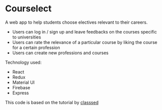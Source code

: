 # Courselect

A web app to help students choose electives relevant to their careers. 
* Users can log in / sign up and leave feedbacks on the courses specific to universities 
* Users can rate the relevance of a particular course by liking the course for a certain profession
* Users can create new professions and courses

Technology used: 
* React 
* Redux 
* Material UI
* Firebase 
* Express

This code is based on the tutorial by [classsed](https://www.youtube.com/watch?v=RkBfu-W7tt0&list=PLMhAeHCz8S38ryyeMiBPPUnFAiWnoPvWP&ab_channel=Classsed)
